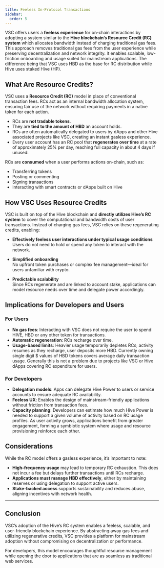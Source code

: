 ```yaml
---
title: Feeless In-Protocol Transactions
sidebar:
  order: 5
---
```


VSC offers users a **feeless experience** for on-chain interactions by adopting a system similar to the **Hive blockchain’s Resource Credit (RC) system** which allocates bandwidth instead of charging traditional gas fees. This approach removes traditional gas fees from the user experience while preserving decentralization and network integrity. It enables scalable, low-friction onboarding and usage suited for mainstream applications. The difference being that VSC uses HBD as the base for RC distribution while Hive uses staked Hive (HP).



## What Are Resource Credits?

VSC uses a **Resource Credit (RC)** model in place of conventional transaction fees. RCs act as an internal bandwidth allocation system, ensuring fair use of the network without requiring payments in a native token for each action.

- RCs are **not tradable tokens**.
- They are **tied to the amount of HBD** an account holds.
- RCs are often automatically delegated to users by dApps and other Hive associated projects like VSC, creating an instant gasless experience.
- Every user account has an RC pool that **regenerates over time** at a rate of approximately 25% per day, reaching full capacity in about 4 days if unused.

RCs are **consumed** when a user performs actions on-chain, such as:

- Transferring tokens  
- Posting or commenting  
- Signing transactions  
- Interacting with smart contracts or dApps built on Hive



## How VSC Uses Resource Credits

VSC is built on top of the Hive blockchain and **directly utilizes Hive’s RC system** to cover the computational and bandwidth costs of user transactions. Instead of charging gas fees, VSC relies on these regenerating credits, enabling:

- **Effectively feeless user interactions under typical usage conditions**  
  Users do not need to hold or spend any token to interact with the network.

- **Simplified onboarding**  
  No upfront token purchases or complex fee management—ideal for users unfamiliar with crypto.

- **Predictable scalability**  
  Since RCs regenerate and are linked to account stake, applications can model resource needs over time and delegate power accordingly.


## Implications for Developers and Users

### For Users

- **No gas fees**: Interacting with VSC does not require the user to spend HIVE, HBD or any other token for transactions.
- **Automatic regeneration**: RCs recharge over time.
- **Usage-based limits**: Heavier usage temporarily depletes RCs; activity resumes as they recharge, user deposits more HBD. Currently owning single digit $ values of HBD tokens covers average daily transaction usage. Generally this is not a problem due to projects like VSC or Hive dApps covering RC expenditure for users.

### For Developers

- **Delegation models**: Apps can delegate Hive Power to users or service accounts to ensure adequate RC availability.
- **Feeless UX**: Enables the design of mainstream-friendly applications without friction from transaction fees. 
- **Capacity planning**: Developers can estimate how much Hive Power is needed to support a given volume of activity based on RC usage profiles. As user activity grows, applications benefit from greater engagement, forming a symbiotic system where usage and resource provisioning reinforce each other.

## Considerations

While the RC model offers a gasless experience, it’s important to note:

- **High-frequency usage** may lead to temporary RC exhaustion. This does not incur a fee but delays further transactions until RCs recharge.
- **Applications must manage HBD effectively**, either by maintaining reserves or using delegation to support active users.
- **Stake-backed access** supports sustainability and reduces abuse, aligning incentives with network health.

---

## Conclusion

VSC’s adoption of the Hive’s RC system enables a feeless, scalable, and user-friendly blockchain experience. By abstracting away gas fees and utilizing regenerative credits, VSC provides a platform for mainstream adoption without compromising on decentralization or performance.

For developers, this model encourages thoughtful resource management while opening the door to applications that are as seamless as traditional web services.
